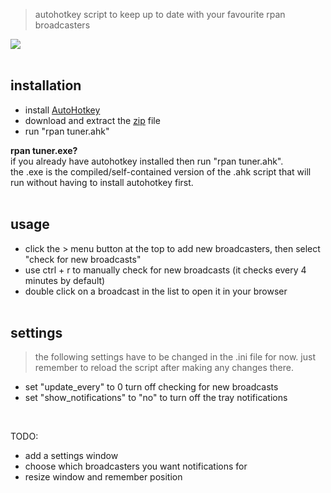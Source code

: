 > autohotkey script to keep up to date with your favourite rpan broadcasters   

<a href="url"><img src="https://i.imgur.com/Dtimf7V.png"></a><br></br>  

## installation  
- install [AutoHotkey](https://www.autohotkey.com)  
- download and extract the [zip](https://github.com/davebrny/rpan-tuner/archive/master.zip) file  
- run "rpan tuner.ahk"  

**rpan tuner.exe?**   
if you already have autohotkey installed then run "rpan tuner.ahk".  
the .exe is the compiled/self-contained version of the .ahk script that will run without having to install autohotkey first.   
&nbsp;

## usage  

- click the > menu button at the top to add new broadcasters, then select "check for new broadcasts"  
- use ctrl + r to manually check for new broadcasts (it checks every 4 minutes by default)  
- double click on a broadcast in the list to open it in your browser  
&nbsp;

## settings  

> the following settings have to be changed in the .ini file for now. just remember to reload the script after making any changes there.  

- set "update_every" to 0 turn off checking for new broadcasts  
- set "show_notifications" to "no" to turn off the tray notifications  

&nbsp;  

TODO:   
- add a settings window  
- choose which broadcasters you want notifications for  
- resize window and remember position  